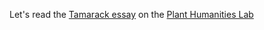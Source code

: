 Let's read the [Tamarack essay](https://lab.plant-humanities.org/tamarack/) on the [Plant Humanities Lab](https://lab.plant-humanities.org)





